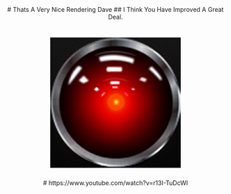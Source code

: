 <div align="center">
# Thats A Very Nice Rendering Dave
## I Think You Have Improved A Great Deal.
</div>
<h1 align="center">
  <img src="HAL9000.png" alt="HAL9000" />
</h1>
<div align="center">
# https://www.youtube.com/watch?v=r13I-TuDcWI
</div>
